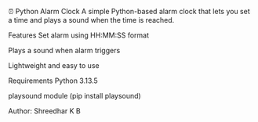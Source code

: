 ⏰ Python Alarm Clock
A simple Python-based alarm clock that lets you set a time and plays a sound when the time is reached.

Features
Set alarm using HH:MM:SS format

Plays a sound when alarm triggers

Lightweight and easy to use

Requirements
Python 3.13.5

playsound module (pip install playsound)

Author:
Shreedhar K B
